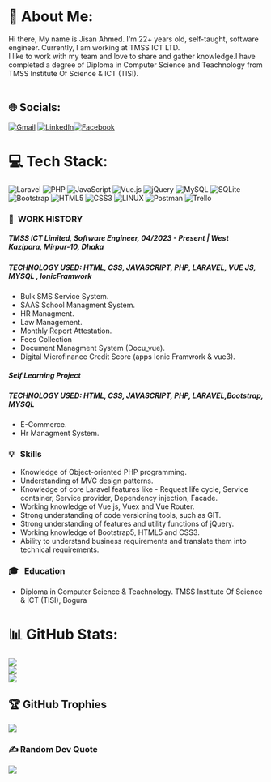 # 💫 About Me:
Hi there, My name is Jisan Ahmed. I'm 22+ years old, self-taught, software engineer. Currently, I am working at TMSS ICT LTD. <br>I like to work with my team and love to share and gather knowledge.I have completed a degree of Diploma in Computer Science and Teachnology from TMSS Institute Of Science & ICT (TISI).<br><br>


## 🌐 Socials:
[![Gmail](https://img.shields.io/badge/%20-Send%20Mail-black?color=ef5350&labelColor=ef5350&logo=gmail&logoColor=ffffff)](mailto:mdzisanahmed83@gmail.com)
[![LinkedIn](https://img.shields.io/badge/LinkedIn-%230077B5.svg?logo=linkedin&logoColor=white)](https://www.linkedin.com/in/md-jisan-ahmed-26a44221b/)[![Facebook](https://img.shields.io/badge/Facebook-%231877F2.svg?logo=Facebook&logoColor=white)](https://www.facebook.com/nillfarabi.jisan)  

# 💻 Tech Stack:
![Laravel](https://img.shields.io/badge/laravel-%23FF2D20.svg?style=for-the-badge&logo=laravel&logoColor=white) ![PHP](https://img.shields.io/badge/php-%23777BB4.svg?style=for-the-badge&logo=php&logoColor=white) ![JavaScript](https://img.shields.io/badge/javascript-%23323330.svg?style=for-the-badge&logo=javascript&logoColor=%23F7DF1E) ![Vue.js](https://img.shields.io/badge/vuejs-%2335495e.svg?style=for-the-badge&logo=vuedotjs&logoColor=%234FC08D) ![jQuery](https://img.shields.io/badge/jquery-%230769AD.svg?style=for-the-badge&logo=jquery&logoColor=white) ![MySQL](https://img.shields.io/badge/mysql-%2300f.svg?style=for-the-badge&logo=mysql&logoColor=white) ![SQLite](https://img.shields.io/badge/sqlite-%2307405e.svg?style=for-the-badge&logo=sqlite&logoColor=white) ![Bootstrap](https://img.shields.io/badge/bootstrap-%23563D7C.svg?style=for-the-badge&logo=bootstrap&logoColor=white) ![HTML5](https://img.shields.io/badge/html5-%23E34F26.svg?style=for-the-badge&logo=html5&logoColor=white) ![CSS3](https://img.shields.io/badge/css3-%231572B6.svg?style=for-the-badge&logo=css3&logoColor=white) ![LINUX](https://img.shields.io/badge/Linux-FCC624?style=for-the-badge&logo=linux&logoColor=black) ![Postman](https://img.shields.io/badge/Postman-FF6C37?style=for-the-badge&logo=postman&logoColor=white) ![Trello](https://img.shields.io/badge/Trello-%23026AA7.svg?style=for-the-badge&logo=Trello&logoColor=white)    

### :office: &nbsp;WORK HISTORY

##### **TMSS ICT Limited, Software Engineer**, 04/2023 - Present | West Kazipara, Mirpur-10, Dhaka
##### **TECHNOLOGY USED:** HTML, CSS, JAVASCRIPT, PHP, LARAVEL, VUE JS, MYSQL , IonicFramwork
* Bulk SMS Service System.
* SAAS School Managment System.
* HR Managment.
* Law Management.
* Monthly Report Attestation.
* Fees Collection
* Document Managment System (Docu_vue).
* Digital Microfinance Credit Score (apps Ionic Framwork & vue3).

##### **Self Learning Project**
##### **TECHNOLOGY USED:** HTML, CSS, JAVASCRIPT, PHP, LARAVEL,Bootstrap, MYSQL 
* E-Commerce.
* Hr Managment System.

### 💡 &nbsp; Skills
* Knowledge of Object-oriented PHP programming. 
* Understanding of MVC design patterns.
* Knowledge of core Laravel features like - Request life cycle, Service container, Service provider, Dependency injection, Facade.
* Working knowledge of Vue js, Vuex and Vue Router.
* Strong understanding of code versioning tools, such as GIT.
* Strong understanding of features and utility functions of jQuery.
* Working knowledge of Bootstrap5, HTML5 and CSS3.
* Ability to understand business requirements and translate them into technical requirements.

### 🎓 &nbsp; Education
* Diploma in Computer Science & Teachnology. TMSS Institute Of Science & ICT (TISI), Bogura

# 📊 GitHub Stats:
![](https://github-readme-stats.vercel.app/api?username=nfjisan&theme=chartreuse-dark&hide_border=false&include_all_commits=false&count_private=true)<br/>
![](https://github-readme-streak-stats.herokuapp.com/?user=nfjisan&theme=chartreuse-dark&hide_border=false)<br/>
![](https://github-readme-stats.vercel.app/api/top-langs/?username=nfjisan&theme=chartreuse-dark&hide_border=false&include_all_commits=false&count_private=true&layout=compact)

## 🏆 GitHub Trophies
![](https://github-profile-trophy.vercel.app/?username=nfjisan&theme=gruvbox&no-frame=false&no-bg=true&margin-w=4)

### ✍️ Random Dev Quote
![](https://quotes-github-readme.vercel.app/api?type=horizontal&theme=radical)

<!-- Proudly created with GPRM ( https://gprm.itsvg.in ) -->
